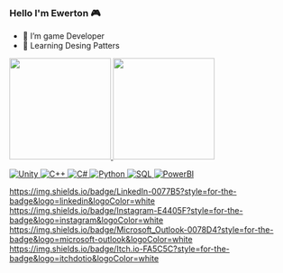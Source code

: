 ### Hello I'm Ewerton 🎮

- 🔭 I’m game Developer
- 🌱 Learning Desing Patters

<div>
  <a href="https://beacons.ai/Ewnascimento2021">
    
  <img height="180cm" src="https://github-readme-stats.vercel.app/api?username=Ewnascimento2021&show_icons=&theme=dark&include_all_commits=true&count_private=true"/>
  <img height="180cm" src="https://github-readme-stats.vercel.app/api/top-langs/?username=Ewnascimento2021&layout=compact&show_icons=&theme=dark&include_all_commits=true&count_private=true"/>
</div>
  
![Unity](https://img.shields.io/badge/Unity-100000?style=for-the-badge&logo=unity&logoColor=white)
![C++](https://img.shields.io/badge/C%2B%2B-00599C?style=for-the-badge&logo=c%2B%2B&logoColor=white)
![C#](https://img.shields.io/badge/C%23-239120?style=for-the-badge&logo=c-sharp&logoColor=white)
![Python](https://img.shields.io/badge/Python-FFD43B?style=for-the-badge&logo=python&logoColor=blue)
![SQL](https://img.shields.io/badge/Microsoft%20SQL%20Server-CC2927?style=for-the-badge&logo=microsoft%20sql%20server&logoColor=white)
![PowerBI](https://img.shields.io/badge/PowerBI-F2C811?style=for-the-badge&logo=Power%20BI&logoColor=white)
  
  https://img.shields.io/badge/LinkedIn-0077B5?style=for-the-badge&logo=linkedin&logoColor=white
  https://img.shields.io/badge/Instagram-E4405F?style=for-the-badge&logo=instagram&logoColor=white
  https://img.shields.io/badge/Microsoft_Outlook-0078D4?style=for-the-badge&logo=microsoft-outlook&logoColor=white
  https://img.shields.io/badge/Itch.io-FA5C5C?style=for-the-badge&logo=itchdotio&logoColor=white
